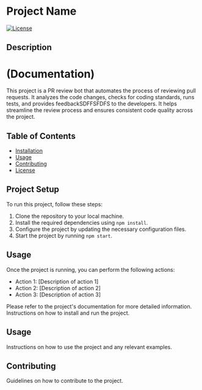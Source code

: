 # Project Name

[![License](https://img.shields.io/badge/license-MIT-blue.svg)](LICENSE)

## Description

# (Documentation)
This project is a PR review bot that automates the process of reviewing pull requests. It analyzes the code changes, checks for coding standards, runs tests, and provides feedbackSDFFSFDFS to the developers. It helps streamline the review process and ensures consistent code quality across the project.

## Table of Contents

- [Installation](#installation)
- [Usage](#usage)
- [Contributing](#contributing)
- [License](#license)


## Project Setup

To run this project, follow these steps:

1. Clone the repository to your local machine.
2. Install the required dependencies using `npm install`.
3. Configure the project by updating the necessary configuration files.
4. Start the project by running `npm start`.

## Usage

Once the project is running, you can perform the following actions:

- Action 1: [Description of action 1]
- Action 2: [Description of action 2]
- Action 3: [Description of action 3]

Please refer to the project's documentation for more detailed information.
Instructions on how to install and run the project.

## Usage

Instructions on how to use the project and any relevant examples.

## Contributing

Guidelines on how to contribute to the project.

